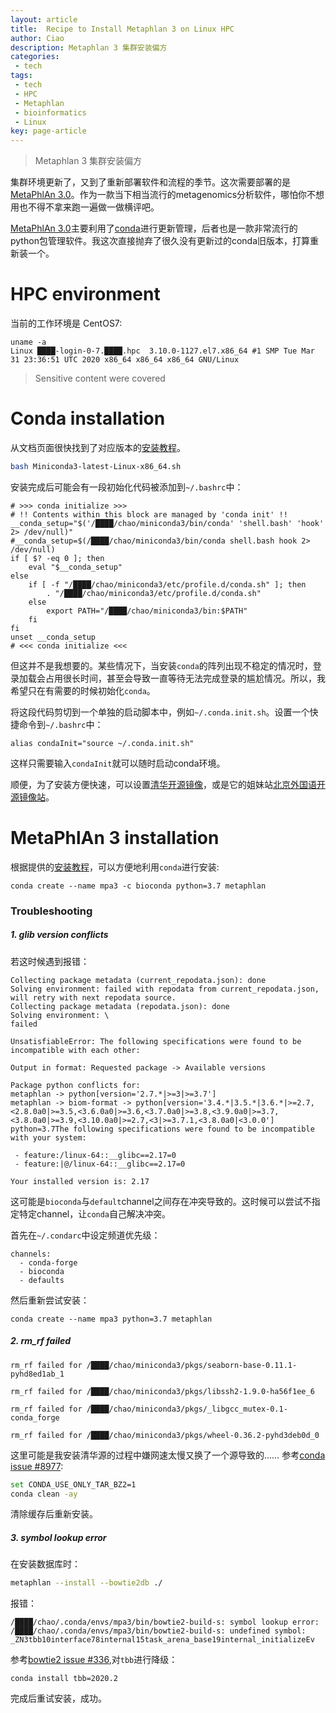 ```yaml
---
layout: article
title:  Recipe to Install Metaphlan 3 on Linux HPC
author: Ciao
description: Metaphlan 3 集群安装偏方
categories:
 - tech
tags:
 - tech
 - HPC
 - Metaphlan
 - bioinformatics
 - Linux
key: page-article
---
```

> Metaphlan 3 集群安装偏方

集群环境更新了，又到了重新部署软件和流程的季节。这次需要部署的是[MetaPhlAn 3.0](https://huttenhower.sph.harvard.edu/metaphlan/)。作为一款当下相当流行的metagenomics分析软件，哪怕你不想用也不得不拿来跑一遍做一做横评吧。

[MetaPhlAn 3.0](https://huttenhower.sph.harvard.edu/metaphlan/)主要利用了[conda](https://docs.conda.io/en/latest/index.html)进行更新管理，后者也是一款非常流行的python包管理软件。我这次直接抛弃了很久没有更新过的conda旧版本，打算重新装一个。

# HPC environment
当前的工作环境是 CentOS7:
```
uname -a
Linux ████-login-0-7.████.hpc  3.10.0-1127.el7.x86_64 #1 SMP Tue Mar 31 23:36:51 UTC 2020 x86_64 x86_64 x86_64 GNU/Linux
```
> Sensitive content were covered


# Conda installation

从文档页面很快找到了对应版本的[安装教程](https://conda.io/projects/conda/en/latest/user-guide/install/linux.html)。
```bash
bash Miniconda3-latest-Linux-x86_64.sh
```
安装完成后可能会有一段初始化代码被添加到`~/.bashrc`中：
```
# >>> conda initialize >>>
# !! Contents within this block are managed by 'conda init' !!
__conda_setup="$('/████/chao/miniconda3/bin/conda' 'shell.bash' 'hook' 2> /dev/null)"
#__conda_setup=$(/████/chao/miniconda3/bin/conda shell.bash hook 2> /dev/null)
if [ $? -eq 0 ]; then
    eval "$__conda_setup"
else
    if [ -f "/████/chao/miniconda3/etc/profile.d/conda.sh" ]; then
        . "/████/chao/miniconda3/etc/profile.d/conda.sh"
    else
        export PATH="/████/chao/miniconda3/bin:$PATH"
    fi
fi
unset __conda_setup
# <<< conda initialize <<<
```
但这并不是我想要的。某些情况下，当安装`conda`的阵列出现不稳定的情况时，登录加载会占用很长时间，甚至会导致一直等待无法完成登录的尴尬情况。所以，我希望只在有需要的时候初始化`conda`。

将这段代码剪切到一个单独的启动脚本中，例如`~/.conda.init.sh`。设置一个快捷命令到`~/.bashrc`中：
```
alias condaInit="source ~/.conda.init.sh"
```
这样只需要输入`condaInit`就可以随时启动conda环境。

顺便，为了安装方便快速，可以设置[清华开源镜像](https://mirror.tuna.tsinghua.edu.cn/help/anaconda/)，或是它的姐妹站[北京外国语开源镜像站](https://mirrors.bfsu.edu.cn/help/anaconda/)。

# MetaPhlAn 3 installation

根据提供的[安装教程](https://github.com/biobakery/MetaPhlAn/wiki/MetaPhlAn-3.0#installation)，可以方便地利用`conda`进行安装:
```
conda create --name mpa3 -c bioconda python=3.7 metaphlan
```

### Troubleshooting

##### 1. glib version conflicts

若这时候遇到报错：
```
Collecting package metadata (current_repodata.json): done
Solving environment: failed with repodata from current_repodata.json, will retry with next repodata source.
Collecting package metadata (repodata.json): done
Solving environment: \                                                                                                                 failed

UnsatisfiableError: The following specifications were found to be incompatible with each other:

Output in format: Requested package -> Available versions

Package python conflicts for:
metaphlan -> python[version='2.7.*|>=3|>=3.7']
metaphlan -> biom-format -> python[version='3.4.*|3.5.*|3.6.*|>=2.7,<2.8.0a0|>=3.5,<3.6.0a0|>=3.6,<3.7.0a0|>=3.8,<3.9.0a0|>=3.7,<3.8.0a0|>=3.9,<3.10.0a0|>=2.7,<3|>=3.7.1,<3.8.0a0|<3.0.0']
python=3.7The following specifications were found to be incompatible with your system:

 - feature:/linux-64::__glibc==2.17=0
 - feature:|@/linux-64::__glibc==2.17=0

Your installed version is: 2.17
```
这可能是`bioconda`与`default`channel之间存在冲突导致的。这时候可以尝试不指定特定channel，让`conda`自己解决冲突。

首先在`~/.condarc`中设定频道优先级：
```
channels:
  - conda-forge
  - bioconda
  - defaults
```
然后重新尝试安装：
```
conda create --name mpa3 python=3.7 metaphlan
```

##### 2. rm_rf failed  

```
rm_rf failed for /████/chao/miniconda3/pkgs/seaborn-base-0.11.1-pyhd8ed1ab_1

rm_rf failed for /████/chao/miniconda3/pkgs/libssh2-1.9.0-ha56f1ee_6

rm_rf failed for /████/chao/miniconda3/pkgs/_libgcc_mutex-0.1-conda_forge

rm_rf failed for /████/chao/miniconda3/pkgs/wheel-0.36.2-pyhd3deb0d_0
```
这里可能是我安装清华源的过程中嫌网速太慢又换了一个源导致的……
参考[conda issue #8977](https://github.com/conda/conda/issues/8977#issuecomment-513779278):
```bash
set CONDA_USE_ONLY_TAR_BZ2=1
conda clean -ay
```
清除缓存后重新安装。  

##### 3. symbol lookup error

在安装数据库时：
```bash
metaphlan --install --bowtie2db ./
```
报错：
```
/████/chao/.conda/envs/mpa3/bin/bowtie2-build-s: symbol lookup error: /████/chao/.conda/envs/mpa3/bin/bowtie2-build-s: undefined symbol: _ZN3tbb10interface78internal15task_arena_base19internal_initializeEv
```
参考[bowtie2 issue #336](https://github.com/BenLangmead/bowtie2/issues/336),对`tbb`进行降级：

```
conda install tbb=2020.2
```
完成后重试安装，成功。
